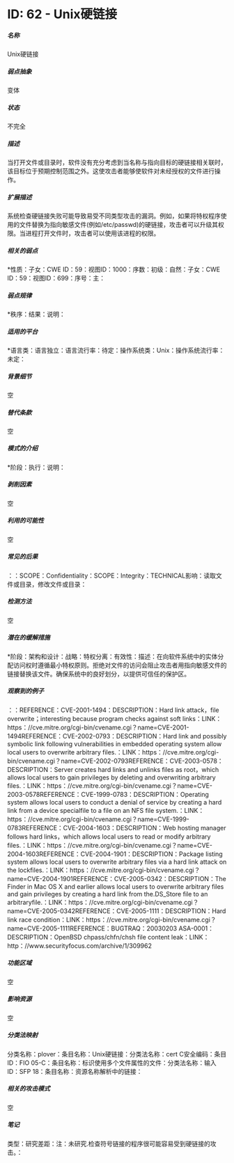 # ID: 62 - Unix硬链接
<h5>名称</h5>Unix硬链接
<h5>弱点抽象</h5>变体
<h5>状态</h5>不完全
<h5>描述</h5>当打开文件或目录时，软件没有充分考虑到当名称与指向目标的硬链接相关联时，该目标位于预期控制范围之外。这使攻击者能够使软件对未经授权的文件进行操作。
<h5>扩展描述</h5>系统检查硬链接失败可能导致易受不同类型攻击的漏洞。例如，如果将特权程序使用的文件替换为指向敏感文件(例如/etc/passwd)的硬链接，攻击者可以升级其权限。当进程打开文件时，攻击者可以使用该进程的权限。
<h5>相关的弱点</h5>*性质：子女：CWE ID：59：视图ID：1000：序数：初级：自然：子女：CWE ID：59：视图ID：699：序号：主：
<h5>弱点规律</h5>*秩序：结果：说明：
<h5>适用的平台</h5>*语言类：语言独立：语言流行率：待定：操作系统类：Unix：操作系统流行率：未定：
<h5>背景细节</h5>空
<h5>替代条款</h5>空
<h5>模式的介绍</h5>*阶段：执行：说明：
<h5>剥削因素</h5>空
<h5>利用的可能性</h5>空
<h5>常见的后果</h5>：：SCOPE：Confidentiality：SCOPE：Integrity：TECHNICAL影响：读取文件或目录，修改文件或目录：
<h5>检测方法</h5>空
<h5>潜在的缓解措施</h5>*阶段：架构和设计：战略：特权分离：有效性：描述：在向软件系统中的实体分配访问权时遵循最小特权原则。拒绝对文件的访问会阻止攻击者用指向敏感文件的链接替换该文件。确保系统中的良好划分，以提供可信任的保护区。
<h5>观察到的例子</h5>：：REFERENCE：CVE-2001-1494：DESCRIPTION：Hard link attack，file overwrite；interesting because program checks against soft links：LINK：https：//cve.mitre.org/cgi-bin/cvename.cgi？name=CVE-2001-1494REFERENCE：CVE-2002-0793：DESCRIPTION：Hard link and possibly symbolic link following vulnerabilities in embedded operating system allow local users to overwrite arbitrary files.：LINK：https：//cve.mitre.org/cgi-bin/cvename.cgi？name=CVE-2002-0793REFERENCE：CVE-2003-0578：DESCRIPTION：Server creates hard links and unlinks files as root，which allows local users to gain privileges by deleting and overwriting arbitrary files.：LINK：https：//cve.mitre.org/cgi-bin/cvename.cgi？name=CVE-2003-0578REFERENCE：CVE-1999-0783：DESCRIPTION：Operating system allows local users to conduct a denial of service by creating a hard link from a device specialfile to a file on an NFS file system.：LINK：https：//cve.mitre.org/cgi-bin/cvename.cgi？name=CVE-1999-0783REFERENCE：CVE-2004-1603：DESCRIPTION：Web hosting manager follows hard links，which allows local users to read or modify arbitrary files.：LINK：https：//cve.mitre.org/cgi-bin/cvename.cgi？name=CVE-2004-1603REFERENCE：CVE-2004-1901：DESCRIPTION：Package listing system allows local users to overwrite arbitrary files via a hard link attack on the lockfiles.：LINK：https：//cve.mitre.org/cgi-bin/cvename.cgi？name=CVE-2004-1901REFERENCE：CVE-2005-0342：DESCRIPTION：The Finder in Mac OS X and earlier allows local users to overwrite arbitrary files and gain privileges by creating a hard link from the.DS_Store file to an arbitraryfile.：LINK：https：//cve.mitre.org/cgi-bin/cvename.cgi？name=CVE-2005-0342REFERENCE：CVE-2005-1111：DESCRIPTION：Hard link race condition：LINK：https：//cve.mitre.org/cgi-bin/cvename.cgi？name=CVE-2005-1111REFERENCE：BUGTRAQ：20030203 ASA-0001：DESCRIPTION：OpenBSD chpass/chfn/chsh file content leak：LINK：http：//www.securityfocus.com/archive/1/309962
<h5>功能区域</h5>空
<h5>影响资源</h5>空
<h5>分类法映射</h5>分类名称：plover：条目名称：Unix硬链接：分类法名称：cert C安全编码：条目ID：FIO 05-C：条目名称：标识使用多个文件属性的文件：分类法名称：输入ID：SFP 18：条目名称：资源名称解析中的链接：
<h5>相关的攻击模式</h5>空
<h5>笔记</h5>类型：研究差距：注：未研究.检查符号链接的程序很可能容易受到硬链接的攻击。：

